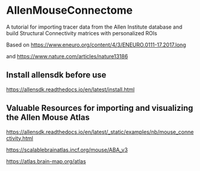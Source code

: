 # AllenMouseConnectome
A tutorial for importing tracer data from the Allen Institute database and build Structural Connectivity matrices with personalized ROIs

Based on https://www.eneuro.org/content/4/3/ENEURO.0111-17.2017.long

and https://www.nature.com/articles/nature13186

## Install allensdk before use 
https://allensdk.readthedocs.io/en/latest/install.html

## Valuable Resources for importing and visualizing the Allen Mouse Atlas

https://allensdk.readthedocs.io/en/latest/_static/examples/nb/mouse_connectivity.html

https://scalablebrainatlas.incf.org/mouse/ABA_v3

https://atlas.brain-map.org/atlas

